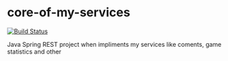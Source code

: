 # core-of-my-services

[![Build Status](https://travis-ci.org/CommonProjects/core-of-my-services.svg)](https://travis-ci.org/CommonProjects/core-of-my-services)

Java Spring REST project when impliments my services like coments, game statistics and other
